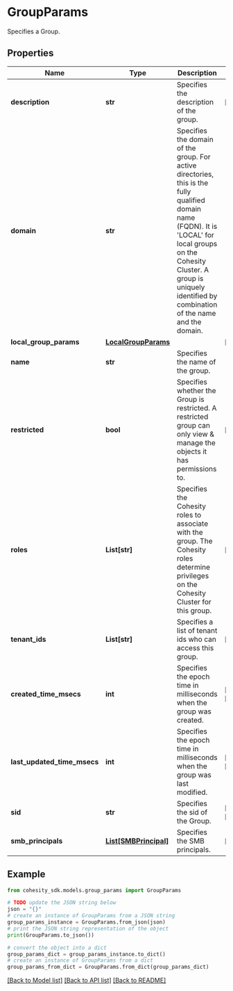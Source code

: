 # GroupParams

Specifies a Group.

## Properties

Name | Type | Description | Notes
------------ | ------------- | ------------- | -------------
**description** | **str** | Specifies the description of the group. | [optional] 
**domain** | **str** | Specifies the domain of the group. For active directories, this is the fully qualified domain name (FQDN). It is &#39;LOCAL&#39; for local groups on the Cohesity Cluster. A group is uniquely identified by combination of the name and the domain. | 
**local_group_params** | [**LocalGroupParams**](LocalGroupParams.md) |  | [optional] 
**name** | **str** | Specifies the name of the group. | 
**restricted** | **bool** | Specifies whether the Group is restricted. A restricted group can only view &amp; manage the objects it has permissions to. | [optional] 
**roles** | **List[str]** | Specifies the Cohesity roles to associate with the group. The Cohesity roles determine privileges on the Cohesity Cluster for this group. | [optional] 
**tenant_ids** | **List[str]** | Specifies a list of tenant ids who can access this group. | [optional] 
**created_time_msecs** | **int** | Specifies the epoch time in milliseconds when the group was created. | [optional] [readonly] 
**last_updated_time_msecs** | **int** | Specifies the epoch time in milliseconds when the group was last modified. | [optional] [readonly] 
**sid** | **str** | Specifies the sid of the Group. | [optional] [readonly] 
**smb_principals** | [**List[SMBPrincipal]**](SMBPrincipal.md) | Specifies the SMB principals. | [optional] 

## Example

```python
from cohesity_sdk.models.group_params import GroupParams

# TODO update the JSON string below
json = "{}"
# create an instance of GroupParams from a JSON string
group_params_instance = GroupParams.from_json(json)
# print the JSON string representation of the object
print(GroupParams.to_json())

# convert the object into a dict
group_params_dict = group_params_instance.to_dict()
# create an instance of GroupParams from a dict
group_params_from_dict = GroupParams.from_dict(group_params_dict)
```
[[Back to Model list]](../README.md#documentation-for-models) [[Back to API list]](../README.md#documentation-for-api-endpoints) [[Back to README]](../README.md)


